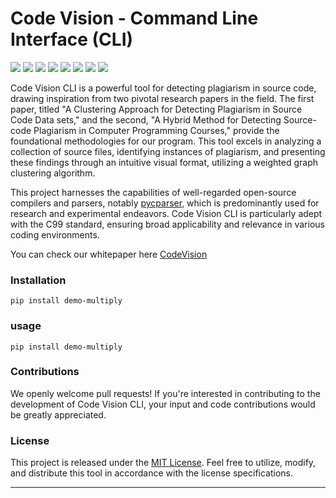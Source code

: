 # Code Vision - Command Line Interface (CLI)
![](https://img.shields.io/pypi/v/code-vision-cli)
![](https://img.shields.io/pypi/wheel/code-vision-cli)
![](https://img.shields.io/pypi/pyversions/code-vision-cli)
![](https://img.shields.io/pypi/l/code-vision-cli)
![](https://img.shields.io/github/repo-size/saeedanabtawi/code-vision-cli)
![](https://img.shields.io/github/directory-file-count/saeedanabtawi/code-vision-cli)
![](https://img.shields.io/github/languages/code-size/saeedanabtawi/code-vision-cli)
![](https://img.shields.io/github/actions/workflow/status/saeedanabtawi/code-vision-cli/workflow.yml)

Code Vision CLI is a powerful tool for detecting plagiarism in source code, drawing inspiration from two pivotal research papers in the field. The first paper, titled "A Clustering Approach for Detecting Plagiarism in Source Code Data sets," and the second, "A Hybrid Method for Detecting Source-code Plagiarism in Computer Programming Courses," provide the foundational methodologies for our program. This tool excels in analyzing a collection of source files, identifying instances of plagiarism, and presenting these findings through an intuitive visual format, utilizing a weighted graph clustering algorithm.

This project harnesses the capabilities of well-regarded open-source compilers and parsers, notably [pycparser](https://github.com/eliben/pycparser), which is predominantly used for research and experimental endeavors. Code Vision CLI is particularly adept with the C99 standard, ensuring broad applicability and relevance in various coding environments.

You can check our whitepaper here [CodeVision](https://www.academia.edu/42023173/Source_code_plagiarism_detection_engine_CodeVision_)

### Installation
```
pip install demo-multiply
```


### usage
```
pip install demo-multiply
```


### Contributions

We openly welcome pull requests! If you're interested in contributing to the development of Code Vision CLI, your input and code contributions would be greatly appreciated.

### License

This project is released under the [MIT License](https://github.com/saeedanabtawi/CodeVisionCommandline/blob/master/LICENSE). Feel free to utilize, modify, and distribute this tool in accordance with the license specifications.

---
